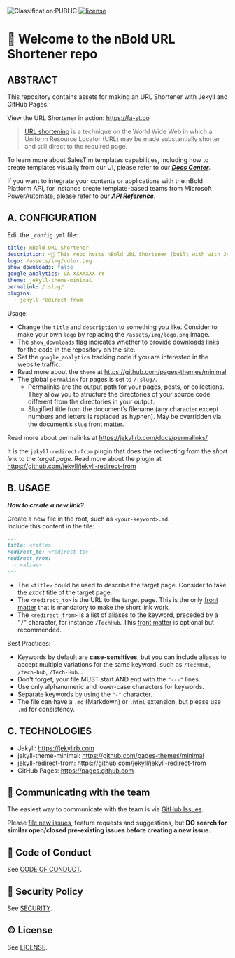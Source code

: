 ![Classification:PUBLIC](https://img.shields.io/badge/🔖_Classification-PUBLIC-blue)
[![license](https://img.shields.io/badge/©️_License-CC_BY_4.0-yellow?style=flat)](/LICENSE.md)

# 👋 Welcome to the nBold URL Shortener repo

## ABSTRACT

This repository contains assets for making an URL Shortener with Jekyll and GitHub Pages.

View the URL Shortener in action: https://fa-st.co

> [URL shortening](https://en.wikipedia.org/wiki/URL_shortening) is a technique on the World Wide Web in which a Uniform Resource Locator (URL) may be made substantially shorter and still direct to the required page.

To learn more about SalesTim templates capabilities, including how to create templates visually from our UI, please refer to our ***[Docs Center](https://docs.nbold.co)***.

If you want to integrate your contents or applications with the nBold Platform API, for instance create template-based teams from Microsoft PowerAutomate, please refer to our ***[API Reference](https://docs.nbold.co/api)***.

## A. CONFIGURATION

Edit the `_config.yml` file:

```yaml
title: nBold URL Shortener
description: ✂️🔗 This repo hosts nBold URL Shortener (built with with Jekyll and GitHub Pages).
logo: /assets/img/color.png
show_downloads: false
google_analytics: UA-XXXXXXX-YY
theme: jekyll-theme-minimal
permalink: /:slug/
plugins:
  - jekyll-redirect-from
```

Usage:
- Change the `title` and `description` to something you like. Consider to make your own `logo` by replacing the `/assets/img/logo.png` image.
- The `show_downloads` flag indicates whether to provide downloads links for the code in the repository on the site.
- Set the `google_analytics` tracking code if you are interested in the website traffic.
- Read more about the `theme` at https://github.com/pages-themes/minimal
- The global `permalink` for pages is set to `/:slug/`.
  - Permalinks are the output path for your pages, posts, or collections. They allow you to structure the directories of your source code different from the directories in your output.
  - Slugified title from the document’s filename (any character except numbers and letters is replaced as hyphen). May be overridden via the document’s `slug` front matter.

Read more about permalinks at https://jekyllrb.com/docs/permalinks/

It is the `jekyll-redirect-from` plugin that does the redirecting from the *short link* to the *target page*.
Read more about the plugin at https://github.com/jekyll/jekyll-redirect-from

## B. USAGE

***How to create a new link?***

Create a new file in the root, such as `<your-keyword>.md`.  
Include this content in the file:

```markdown
---
title: <title>
redirect_to: <redirect-to>
redirect_from:
  - <alias>
---
```

- The `<title>` could be used to describe the target page. Consider to take the *exact* title of the target page.
- The `<redirect_to>` is the URL to the target page. This is the only [front matter](https://jekyllrb.com/docs/front-matter/) that is mandatory to make the short link work.
- The `<redirect_from>` is a list of aliases to the keyword, preceded by a "`/`" character, for instance `/TechHub`. This [front matter](https://jekyllrb.com/docs/front-matter/) is optional but recommended.

Best Practices:
- Keywords by default are **case-sensitives**, but you can include aliases to accept multiple variations for the same keyword, such as `/TechHub`, `/tech-hub`, `/Tech-Hub`...
- Don't forget, your file MUST start AND end with the `"---"` lines.
- Use only alphanumeric and lower-case characters for keywords.
- Separate keywords by using the `"-"` character.
- The file can have a `.md` (Markdown) or `.html` extension, but please use `.md` for consistency.

## C. TECHNOLOGIES

- Jekyll: https://jekyllrb.com
- jekyll-theme-minimal: https://github.com/pages-themes/minimal
- jekyll-redirect-from: https://github.com/jekyll/jekyll-redirect-from
- GitHub Pages: https://pages.github.com

## 📡 Communicating with the team
The easiest way to communicate with the team is via [GitHub Issues](https://github.com/nboldhq/url-shortener/issues/).

Please [file new issues](https://github.com/nbolhq/url-shortener/issues/new/choose), feature requests and suggestions, but **DO search for similar open/closed pre-existing issues before creating a new issue.**

## 🛂 Code of Conduct
See [CODE OF CONDUCT](./CODE_OF_CONDUCT.md).

## 🔐 Security Policy
See [SECURITY](./SECURITY.md).

## © License
See [LICENSE](./LICENSE.md).
